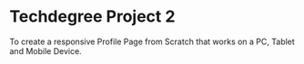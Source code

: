# Techdegree Project 2

To create a responsive Profile Page from Scratch that works on a PC, Tablet and Mobile Device.

